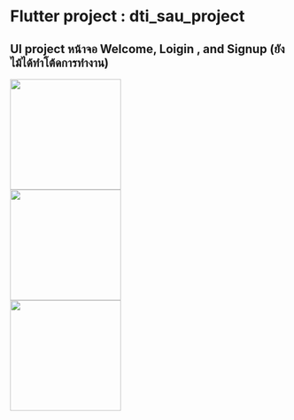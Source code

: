 # Flutter project : dti_sau_project
## UI project หน้าจอ  Welcome, Loigin , and Signup (ยังไม้ได้ทำโต้ดการทำงาน)

<img src="https://github.com/user-attachments/assets/84b8cc9b-5f01-41ea-8ef3-001bc0eb7c24" width='200px'>

<br>

<img src="https://github.com/user-attachments/assets/a2bbf227-0401-4341-8161-87390877a56d"  width='200px'>

<br>

<img src="https://github.com/user-attachments/assets/dcea6c57-a335-4247-b2a8-4a7f9c48dd50"  width='200px'>



